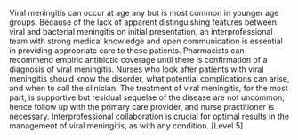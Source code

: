 Viral meningitis can occur at age any but is most common in younger age groups. Because of the lack of apparent distinguishing features between viral and bacterial meningitis on initial presentation, an interprofessional team with strong medical knowledge and open communication is essential in providing appropriate care to these patients. Pharmacists can recommend empiric antibiotic coverage until there is confirmation of a diagnosis of viral meningitis. Nurses who look after patients with viral meningitis should know the disorder, what potential complications can arise, and when to call the clinician. The treatment of viral meningitis, for the most part, is supportive but residual sequelae of the disease are not uncommon; hence follow up with the primary care provider, and nurse practitioner is necessary. Interprofessional collaboration is crucial for optimal results in the management of viral meningitis, as with any condition. [Level 5]